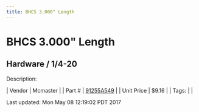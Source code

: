 ```yaml
---
title: BHCS 3.000" Length
---
```


# BHCS 3.000" Length
## Hardware / 1/4-20
Description: 	 

| Vendor | Mcmaster | 
| Part # | [91255A549](https://www.mcmaster.com/#91255A549) | 
| Unit Price | $9.16 | 
| Tags: |  | 

Last updated: Mon May 08 12:19:02 PDT 2017